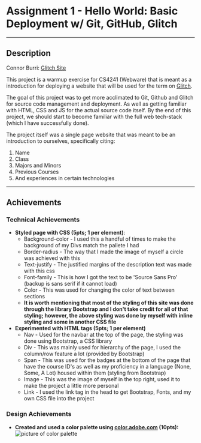 # Assignment 1 - Hello World: Basic Deployment w/ Git, GitHub, Glitch

---

## Description

Connor Burri:
<a href="https://a1-cjburri.glitch.me/">Glitch Site</a>

This project is a warmup exercise for CS4241 (Webware) that is meant as a introduction for deploying a website that will be used for the term on <a href="https://www.glitch.com">Glitch</a>.

The goal of this project was to get more acclimated to Git, Github and Glitch for source code management and deployment. As well as getting familiar with HTML, CSS and JS for the actual source code itself. By the end of this project, we should start to become familiar with the full web tech-stack (which I have successfully done).

The project itself was a single page website that was meant to be an introduction to ourselves, specifically citing:

<ol>
  <li>Name</li>
  <li>Class</li>
  <li>Majors and Minors</li>
  <li>Previous Courses</li>
  <li>And experiences in certain technologies</li>
</ol>

---

## Achievements

### Technical Achievements

- **Styled page with CSS (5pts; 1 per element)**:
    - Background-color - I used this a handful of times to make the background of my Divs match the pallete I had
    - Border-radius - The way that I made the image of myself a circle was achieved with this
    - Text-justify - The justified margins of the description text was made with this css
    - Font-family - This is how I got the text to be 'Source Sans Pro' (backup is sans serif if it cannot load)
    - Color - This was used for changing the color of text between sections
    - **It is worth mentioning that most of the styling of this site was done through the library Bootstrap and I don't take credit for all of that styling; however, the above styling was done by myself with inline styling and some in another CSS file**
- **Experimented with HTML tags (5pts; 1 per element)**
    - Nav - Used for the navbar at the top of the page, the styling was done using Bootstrap, a CSS library
    - Div - This was mainly used for hierarchy of the page, I used the column/row feature a lot (provided by Bootstrap)
    - Span - This was used for the badges at the bottom of the page that have the course ID's as well as my proficiency in a language (None, Some, A Lot) housed within them (styling from Bootstrap)
    - Image - This was the image of myself in the top right, used it to make the project a little more personal
    - Link - I used the link tag in the head to get Bootstrap, Fonts, and my own CSS file into the project

### Design Achievements

- **Created and used a color palette using <a href="https://color.adobe.com">color.adobe.com</a> (10pts):**
  <img src="https://cdn.glitch.com/c755789f-d276-469c-acdc-1ca78634323b%2Fpalette.jpg?v=1599241720762" alt="picture of color palette">
